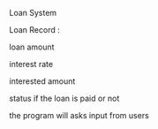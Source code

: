 Loan System

Loan Record :

loan amount

interest rate

interested amount

status if the loan is paid or not

the program will asks input from users
